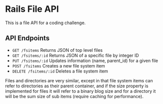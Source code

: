 # Rails File API

This is a file API for a coding challenge.


## API Endpoints

- `GET /fsitems` Returns JSON of top level files
- `GET /fsitems/:id` Returns JSON of a specific file by integer ID
- `PUT /fsitems/:id` Updates information (name, parent_id) for a given file
- `POST /fsitems` Creates a new file system item
- `DELETE /fsitems/:id` Deletes a file system item

Files and directories are very similar, except in that file system items can refer to directories as their parent container, and if the size property is implemented for files it will refer to a binary blog size and for a directory it will be the sum size of sub items (require caching for performance).
